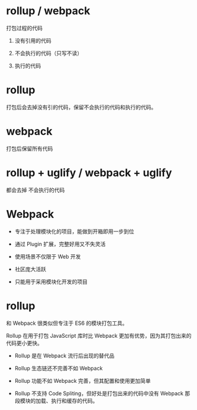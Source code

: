 # rollup / webpack

打包过程的代码

1. 没有引用的代码

2. 不会执行的代码（只写不读）

3. 执行的代码


# rollup 

打包后会去掉没有引的代码，保留不会执行的代码和执行的代码。


# webpack 

打包后保留所有代码



# rollup + uglify / webpack + uglify

都会去掉 不会执行的代码




# Webpack

+ 专注于处理模块化的项目，能做到开箱即用一步到位

+ 通过 Plugin 扩展，完整好用又不失灵活

+ 使用场景不仅限于 Web 开发

+ 社区庞大活跃

+ 只能用于采用模块化开发的项目



# rollup

和 Webpack 很类似但专注于 ES6 的模块打包工具。

Rollup 在用于打包 JavaScript 库时比 Webpack 更加有优势，因为其打包出来的代码更小更快。


+ Rollup 是在 Webpack 流行后出现的替代品

+ Rollup 生态链还不完善不如 Webpack

+ Rollup 功能不如 Webpack 完善，但其配置和使用更加简单

+ Rollup 不支持 Code Spliting，但好处是打包出来的代码中没有 Webpack 那段模块的加载、执行和缓存的代码。
